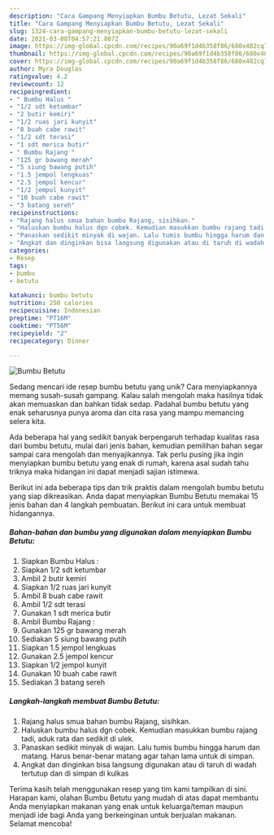 ```yaml
---
description: "Cara Gampang Menyiapkan Bumbu Betutu, Lezat Sekali"
title: "Cara Gampang Menyiapkan Bumbu Betutu, Lezat Sekali"
slug: 1324-cara-gampang-menyiapkan-bumbu-betutu-lezat-sekali
date: 2021-03-08T04:57:21.887Z
image: https://img-global.cpcdn.com/recipes/90a69f1d4b358f86/680x482cq70/bumbu-betutu-foto-resep-utama.jpg
thumbnail: https://img-global.cpcdn.com/recipes/90a69f1d4b358f86/680x482cq70/bumbu-betutu-foto-resep-utama.jpg
cover: https://img-global.cpcdn.com/recipes/90a69f1d4b358f86/680x482cq70/bumbu-betutu-foto-resep-utama.jpg
author: Myra Douglas
ratingvalue: 4.2
reviewcount: 12
recipeingredient:
- " Bumbu Halus "
- "1/2 sdt ketumbar"
- "2 butir kemiri"
- "1/2 ruas jari kunyit"
- "8 buah cabe rawit"
- "1/2 sdt terasi"
- "1 sdt merica butir"
- " Bumbu Rajang "
- "125 gr bawang merah"
- "5 siung bawang putih"
- "1.5 jempol lengkuas"
- "2.5 jempol kencur"
- "1/2 jempol kunyit"
- "10 buah cabe rawit"
- "3 batang sereh"
recipeinstructions:
- "Rajang halus smua bahan bumbu Rajang, sisihkan."
- "Haluskan bumbu halus dgn cobek. Kemudian masukkan bumbu rajang tadi, aduk rata dan sedikit di ulek."
- "Panaskan sedikit minyak di wajan. Lalu tumis bumbu hingga harum dan matang. Harus benar-benar matang agar tahan lama untuk di simpan."
- "Angkat dan dinginkan bisa langsung digunakan atau di taruh di wadah tertutup dan di simpan di kulkas"
categories:
- Resep
tags:
- bumbu
- betutu

katakunci: bumbu betutu 
nutrition: 250 calories
recipecuisine: Indonesian
preptime: "PT16M"
cooktime: "PT56M"
recipeyield: "2"
recipecategory: Dinner

---
```



![Bumbu Betutu](https://img-global.cpcdn.com/recipes/90a69f1d4b358f86/680x482cq70/bumbu-betutu-foto-resep-utama.jpg)

Sedang mencari ide resep bumbu betutu yang unik? Cara menyiapkannya memang susah-susah gampang. Kalau salah mengolah maka hasilnya tidak akan memuaskan dan bahkan tidak sedap. Padahal bumbu betutu yang enak seharusnya punya aroma dan cita rasa yang mampu memancing selera kita.



Ada beberapa hal yang sedikit banyak berpengaruh terhadap kualitas rasa dari bumbu betutu, mulai dari jenis bahan, kemudian pemilihan bahan segar sampai cara mengolah dan menyajikannya. Tak perlu pusing jika ingin menyiapkan bumbu betutu yang enak di rumah, karena asal sudah tahu triknya maka hidangan ini dapat menjadi sajian istimewa.


Berikut ini ada beberapa tips dan trik praktis dalam mengolah bumbu betutu yang siap dikreasikan. Anda dapat menyiapkan Bumbu Betutu memakai 15 jenis bahan dan 4 langkah pembuatan. Berikut ini cara untuk membuat hidangannya.

<!--inarticleads1-->

##### Bahan-bahan dan bumbu yang digunakan dalam menyiapkan Bumbu Betutu:

1. Siapkan  Bumbu Halus :
1. Siapkan 1/2 sdt ketumbar
1. Ambil 2 butir kemiri
1. Siapkan 1/2 ruas jari kunyit
1. Ambil 8 buah cabe rawit
1. Ambil 1/2 sdt terasi
1. Gunakan 1 sdt merica butir
1. Ambil  Bumbu Rajang :
1. Gunakan 125 gr bawang merah
1. Sediakan 5 siung bawang putih
1. Siapkan 1.5 jempol lengkuas
1. Gunakan 2.5 jempol kencur
1. Siapkan 1/2 jempol kunyit
1. Gunakan 10 buah cabe rawit
1. Sediakan 3 batang sereh




<!--inarticleads2-->

##### Langkah-langkah membuat Bumbu Betutu:

1. Rajang halus smua bahan bumbu Rajang, sisihkan.
1. Haluskan bumbu halus dgn cobek. Kemudian masukkan bumbu rajang tadi, aduk rata dan sedikit di ulek.
1. Panaskan sedikit minyak di wajan. Lalu tumis bumbu hingga harum dan matang. Harus benar-benar matang agar tahan lama untuk di simpan.
1. Angkat dan dinginkan bisa langsung digunakan atau di taruh di wadah tertutup dan di simpan di kulkas




Terima kasih telah menggunakan resep yang tim kami tampilkan di sini. Harapan kami, olahan Bumbu Betutu yang mudah di atas dapat membantu Anda menyiapkan makanan yang enak untuk keluarga/teman maupun menjadi ide bagi Anda yang berkeinginan untuk berjualan makanan. Selamat mencoba!
